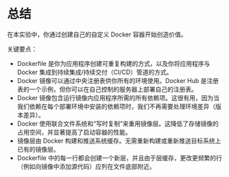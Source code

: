 # 总结

在本实验中，你通过创建自己的自定义 Docker 容器开始创造价值。

关键要点：

- Dockerfile 是你为应用程序创建可重复构建的方式，以及你将应用程序与 Docker 集成到持续集成/持续交付（CI/CD）管道的方式。
- Docker 镜像可以通过中央注册表供你所有的环境使用。Docker Hub 是注册表的一个示例，但你可以在自己控制的服务器上部署自己的注册表。
- Docker 镜像包含运行镜像内应用程序所需的所有依赖项。这很有用，因为当我们依赖在每个部署环境中安装的依赖项时，我们不再需要处理环境差异（版本差异）。
- Docker 使用联合文件系统和“写时复制”来重用镜像层。这降低了存储镜像的占用空间，并显著提高了启动容器的性能。
- 镜像层由 Docker 构建和推送系统缓存。无需重新构建或重新推送目标系统上已有的镜像层。
- Dockerfile 中的每一行都会创建一个新层，并且由于层缓存，更改更频繁的行（例如向镜像中添加源代码）应列在文件底部附近。
